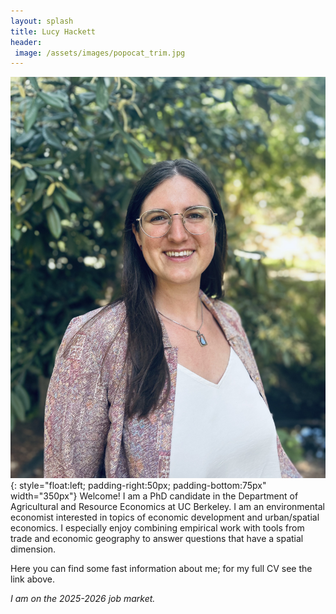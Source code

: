 ```yaml
---
layout: splash 
title: Lucy Hackett
header:
 image: /assets/images/popocat_trim.jpg
---
```


![image](/assets/images/headshot.jpg){: style="float:left; padding-right:50px; padding-bottom:75px" width="350px"} 
Welcome! I am a PhD candidate in the Department of Agricultural and Resource Economics at UC Berkeley. I am an environmental economist interested in topics of economic development and urban/spatial economics. I especially enjoy combining empirical work with tools from trade and economic geography to answer questions that have a spatial dimension.

Here you can find some fast information about me; for my full CV see the link above.

_I am on the 2025-2026 job market._



